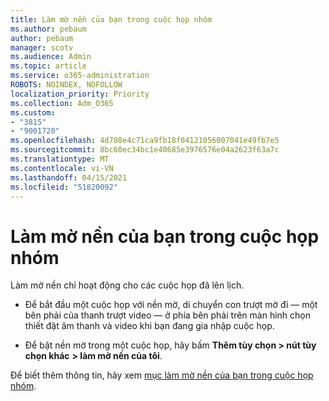 ```yaml
---
title: Làm mờ nền của bạn trong cuộc họp nhóm
ms.author: pebaum
author: pebaum
manager: scotv
ms.audience: Admin
ms.topic: article
ms.service: o365-administration
ROBOTS: NOINDEX, NOFOLLOW
localization_priority: Priority
ms.collection: Adm_O365
ms.custom:
- "3815"
- "9001720"
ms.openlocfilehash: 4d708e4c71ca9fb18f04121056007041e49fb7e5
ms.sourcegitcommit: 8bc60ec34bc1e40685e3976576e04a2623f63a7c
ms.translationtype: MT
ms.contentlocale: vi-VN
ms.lasthandoff: 04/15/2021
ms.locfileid: "51820092"
---
```

# <a name="blur-your-background-in-a-teams-meeting"></a>Làm mờ nền của bạn trong cuộc họp nhóm

Làm mờ nền chỉ hoạt động cho các cuộc họp đã lên lịch.

- Để bắt đầu một cuộc họp với nền mờ, di chuyển con trượt mờ đi — một bên phải của thanh trượt video — ở phía bên phải trên màn hình chọn thiết đặt âm thanh và video khi bạn đang gia nhập cuộc họp.

- Để bật nền mờ trong một cuộc họp, hãy bấm **Thêm tùy chọn > nút tùy chọn khác** **> làm mờ nền của tôi**.

Để biết thêm thông tin, hãy xem [mục làm mờ nền của bạn trong cuộc họp nhóm](https://support.office.com/article/Blur-your-background-in-a-Teams-meeting-f77a2381-443a-499d-825e-509a140f4780).